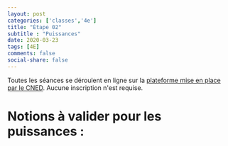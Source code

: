 ```yaml
---
layout: post 
categories: ['classes','4e']
title: "Étape 02"
subtitle : "Puissances"
date: 2020-03-23
tags: [4E]
comments: false
social-share: false
---
```

Toutes les séances se déroulent en ligne sur la [plateforme mise en place par le CNED](https://eu.bbcollab.com/guest/7ff0892b6f4f418cbdc29ce8a8ea46cb). Aucune inscription n'est requise.

# Notions à valider pour les puissances :


 